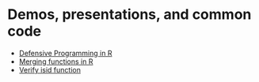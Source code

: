 # Demos, presentations, and common code
  * [Defensive Programming in R](https://github.com/jennahgosciak/demos/tree/main/defensive_programming)
  * [Merging functions in R](https://github.com/jennahgosciak/demos/blob/main/common/merging.R)
  * [Verify isid function]()
